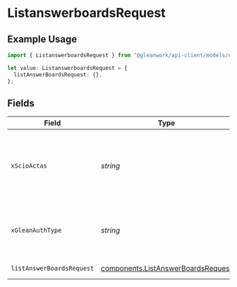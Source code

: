 # ListanswerboardsRequest

## Example Usage

```typescript
import { ListanswerboardsRequest } from "@gleanwork/api-client/models/operations";

let value: ListanswerboardsRequest = {
  listAnswerBoardsRequest: {},
};
```

## Fields

| Field                                                                                                                    | Type                                                                                                                     | Required                                                                                                                 | Description                                                                                                              |
| ------------------------------------------------------------------------------------------------------------------------ | ------------------------------------------------------------------------------------------------------------------------ | ------------------------------------------------------------------------------------------------------------------------ | ------------------------------------------------------------------------------------------------------------------------ |
| `xScioActas`                                                                                                             | *string*                                                                                                                 | :heavy_minus_sign:                                                                                                       | Email address of a user on whose behalf the request is intended to be made (should be non-empty only for global tokens). |
| `xGleanAuthType`                                                                                                         | *string*                                                                                                                 | :heavy_minus_sign:                                                                                                       | Auth type being used to access the endpoint (should be non-empty only for global tokens).                                |
| `listAnswerBoardsRequest`                                                                                                | [components.ListAnswerBoardsRequest](../../models/components/listanswerboardsrequest.md)                                 | :heavy_check_mark:                                                                                                       | ListAnswerBoards request                                                                                                 |
